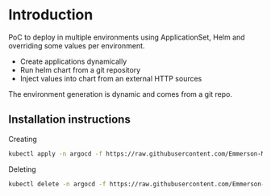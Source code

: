 # Introduction
PoC to deploy in multiple environments using ApplicationSet, Helm and overriding some values per environment.

- Create applications dynamically
- Run helm chart from a git repository
- Inject values into chart from an external HTTP sources

The environment generation is dynamic and comes from a git repo.


## Installation instructions

Creating

```bash
kubectl apply -n argocd -f https://raw.githubusercontent.com/Emmerson-Miranda/argocd/main/example-08/example-08.appset.yaml
```

Deleting

```bash
kubectl delete -n argocd -f https://raw.githubusercontent.com/Emmerson-Miranda/argocd/main/example-08/example-08.appset.yaml
```